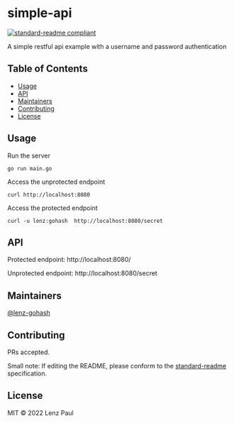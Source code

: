 # simple-api

[![standard-readme compliant](https://img.shields.io/badge/standard--readme-OK-green.svg?style=flat-square)](https://github.com/RichardLitt/standard-readme)

A simple restful api example with a username and password authentication 

## Table of Contents

- [Usage](#usage)
- [API](#api)
- [Maintainers](#maintainers)
- [Contributing](#contributing)
- [License](#license)


## Usage

Run the server 
```
go run main.go
```

Access the unprotected endpoint 
``` 
curl http://localhost:8080
```

Access the protected endpoint 
```
curl -u lenz:gohash  http://localhost:8080/secret
```


## API

Protected endpoint: http://localhost:8080/

Unprotected endpoint: http://localhost:8080/secret


## Maintainers

[@lenz-gohash](https://github.com/lenz-gohash)

## Contributing

PRs accepted.

Small note: If editing the README, please conform to the [standard-readme](https://github.com/RichardLitt/standard-readme) specification.

## License

MIT © 2022 Lenz Paul
